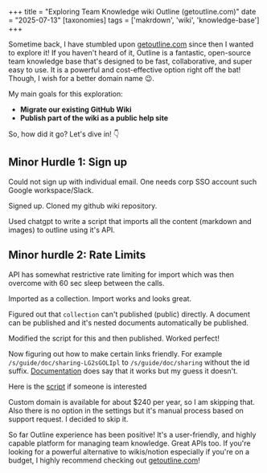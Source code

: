+++
title = "Exploring Team Knowledge wiki Outline (getoutline.com)"
date = "2025-07-13"
[taxonomies]
tags = ['makrdown', 'wiki', 'knowledge-base']
+++

Sometime back, I have stumbled upon [getoutline.com](https://getoutline.com/) since then I wanted to explore it! If you haven't heard of it, Outline is a fantastic, open-source team knowledge base that's designed to be fast, collaborative, and super easy to use. It is a powerful and cost-effective option right off the bat! Though, I wish for a better domain name 😉.

My main goals for this exploration:

* **Migrate our existing GitHub Wiki**
* **Publish part of the wiki as a public help site**

So, how did it go? Let's dive in! 👇

## Minor Hurdle 1: Sign up

Could not sign up with individual email. One needs corp SSO account such Google workspace/Slack.

Signed up. Cloned my github wiki repository.

Used chatgpt to write a script that imports all the content (markdown and images) to outline using it's API.

## Minor hurdle 2: Rate Limits

API has somewhat restrictive rate limiting for import which was then overcome with 60 sec sleep between the calls.

Imported as a collection. Import works and looks great.

Figured out that `collection` can't published (public) directly. A document can be published and it's nested documents automatically be published.

Modified the script for this and then published. Worked perfect!

Now figuring out how to make certain links friendly. For example `/s/guide/doc/sharing-LG2sGOLIpl` to `/s/guide/doc/sharing` without the id suffix. [Documentation](https://docs.getoutline.com/s/guide/doc/sharing-LG2sGOLIpl) does say that it works but my guess it doesn't.

Here is the [script](https://gist.github.com/shon/247004a6bfbba47fe2cccbfcdf6fc394) if someone is interested

Custom domain is available for about $240 per year, so I am skipping that. Also there is no option in the settings but it's manual process based on support request. I decided to skip it.


So far Outline experience has been positive! It's a user-friendly, and highly capable platform for managing team knowledge. Great APIs too. If you're looking for a powerful alternative to wikis/notion especially if you're on a budget, I highly recommend checking out [getoutline.com](https://getoutline.com/)!
